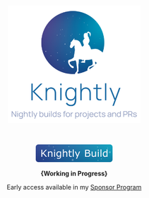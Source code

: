 <p align='center'>
  <img src='./res/logo.png' width='300' alt="Knightly Logo"/>
</p>
<br>

<p align='center'>
<img src='./res/badge.svg'>
<p>

<p align='center'>
<strong>{Working in Progress}</strong>
<p>
<p align='center'>
Early access available in my <a href="https://github.com/sponsors/antfu">Sponsor Program</a>
</p>
